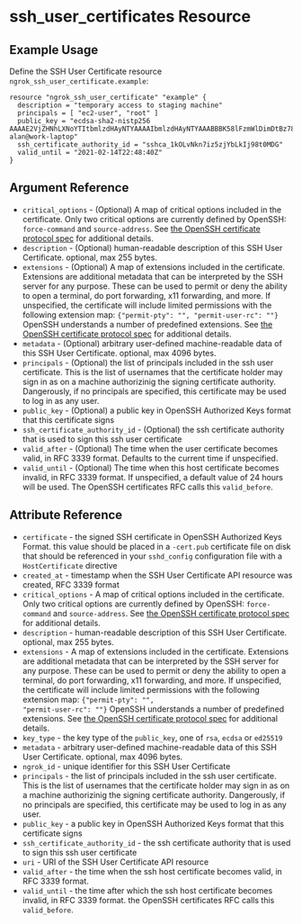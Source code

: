 # ssh_user_certificates Resource

## Example Usage

Define the SSH User Certificate resource `ngrok_ssh_user_certificate.example`:

```
resource "ngrok_ssh_user_certificate" "example" {
  description = "temporary access to staging machine"
  principals = [ "ec2-user", "root" ]
  public_key = "ecdsa-sha2-nistp256 AAAAE2VjZHNhLXNoYTItbmlzdHAyNTYAAAAIbmlzdHAyNTYAAABBBK58lFzmWlDimDtBz78wVT4oauA8PjY0CiXTCEIsBNC6UwOJvZ0jdSaYNhDaa7dRV84DfBb/gKzqlXC7cVMZjl0= alan@work-laptop"
  ssh_certificate_authority_id = "sshca_1kOLvNkn7iz5zjYbLkIj98t0MDG"
  valid_until = "2021-02-14T22:48:40Z"
}
```

## Argument Reference

* `critical_options` - (Optional) A map of critical options included in the certificate. Only two critical options are currently defined by OpenSSH: <code>force-command</code> and <code>source-address</code>. See <a href="https://github.com/openssh/openssh-portable/blob/master/PROTOCOL.certkeys">the OpenSSH certificate protocol spec</a> for additional details.
* `description` - (Optional) human-readable description of this SSH User Certificate. optional, max 255 bytes.
* `extensions` - (Optional) A map of extensions included in the certificate. Extensions are additional metadata that can be interpreted by the SSH server for any purpose. These can be used to permit or deny the ability to open a terminal, do port forwarding, x11 forwarding, and more. If unspecified, the certificate will include limited permissions with the following extension map: <code>{"permit-pty": "", "permit-user-rc": ""}</code> OpenSSH understands a number of predefined extensions. See <a href="https://github.com/openssh/openssh-portable/blob/master/PROTOCOL.certkeys">the OpenSSH certificate protocol spec</a> for additional details.
* `metadata` - (Optional) arbitrary user-defined machine-readable data of this SSH User Certificate. optional, max 4096 bytes.
* `principals` - (Optional) the list of principals included in the ssh user certificate. This is the list of usernames that the certificate holder may sign in as on a machine authorizinig the signing certificate authority. Dangerously, if no principals are specified, this certificate may be used to log in as any user.
* `public_key` - (Optional) a public key in OpenSSH Authorized Keys format that this certificate signs
* `ssh_certificate_authority_id` - (Optional) the ssh certificate authority that is used to sign this ssh user certificate
* `valid_after` - (Optional) The time when the user certificate becomes valid, in RFC 3339 format. Defaults to the current time if unspecified.
* `valid_until` - (Optional) The time when this host certificate becomes invalid, in RFC 3339 format. If unspecified, a default value of 24 hours will be used. The OpenSSH certificates RFC calls this <code>valid_before</code>.

## Attribute Reference

* `certificate` - the signed SSH certificate in OpenSSH Authorized Keys Format. this value should be placed in a <code>-cert.pub</code> certificate file on disk that should be referenced in your <code>sshd_config</code> configuration file with a <code>HostCertificate</code> directive
* `created_at` - timestamp when the SSH User Certificate API resource was created, RFC 3339 format
* `critical_options` - A map of critical options included in the certificate. Only two critical options are currently defined by OpenSSH: <code>force-command</code> and <code>source-address</code>. See <a href="https://github.com/openssh/openssh-portable/blob/master/PROTOCOL.certkeys">the OpenSSH certificate protocol spec</a> for additional details.
* `description` - human-readable description of this SSH User Certificate. optional, max 255 bytes.
* `extensions` - A map of extensions included in the certificate. Extensions are additional metadata that can be interpreted by the SSH server for any purpose. These can be used to permit or deny the ability to open a terminal, do port forwarding, x11 forwarding, and more. If unspecified, the certificate will include limited permissions with the following extension map: <code>{"permit-pty": "", "permit-user-rc": ""}</code> OpenSSH understands a number of predefined extensions. See <a href="https://github.com/openssh/openssh-portable/blob/master/PROTOCOL.certkeys">the OpenSSH certificate protocol spec</a> for additional details.
* `key_type` - the key type of the <code>public_key</code>, one of <code>rsa</code>, <code>ecdsa</code> or <code>ed25519</code>
* `metadata` - arbitrary user-defined machine-readable data of this SSH User Certificate. optional, max 4096 bytes.
* `ngrok_id` - unique identifier for this SSH User Certificate
* `principals` - the list of principals included in the ssh user certificate. This is the list of usernames that the certificate holder may sign in as on a machine authorizinig the signing certificate authority. Dangerously, if no principals are specified, this certificate may be used to log in as any user.
* `public_key` - a public key in OpenSSH Authorized Keys format that this certificate signs
* `ssh_certificate_authority_id` - the ssh certificate authority that is used to sign this ssh user certificate
* `uri` - URI of the SSH User Certificate API resource
* `valid_after` - the time when the ssh host certificate becomes valid, in RFC 3339 format.
* `valid_until` - the time after which the ssh host certificate becomes invalid, in RFC 3339 format. the OpenSSH certificates RFC calls this <code>valid_before</code>.

